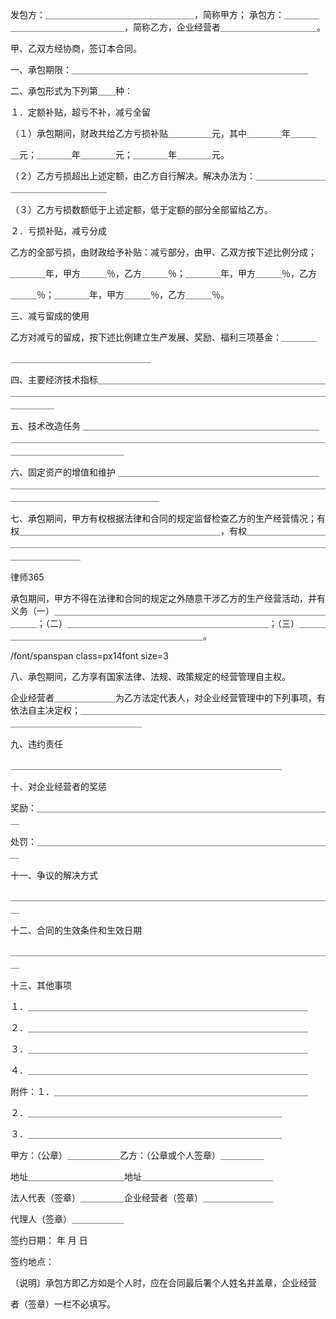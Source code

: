 
 发包方：＿＿＿＿＿＿＿＿＿＿＿＿＿＿＿＿＿，简称甲方； 
 承包方：＿＿＿＿＿＿＿＿＿＿＿＿＿＿＿＿＿，简称乙方，企业经营者＿＿＿＿＿＿＿＿＿＿＿。 
 
 甲、乙双方经协商，签订本合同。 
 
 一、承包期限：＿＿＿＿＿＿＿＿＿＿＿＿＿＿＿＿＿＿＿＿＿＿＿＿＿＿＿ 
 
 二、承包形式为下列第＿＿种： 
 
 １．定额补贴，超亏不补，减亏全留 
 
 （１）承包期间，财政共给乙方亏损补贴＿＿＿＿＿元，其中＿＿＿＿年＿＿＿
 
 ＿元；＿＿＿＿年＿＿＿＿元；＿＿＿＿年＿＿＿＿元。 
 
 （２）乙方亏损超出上述定额，由乙方自行解决。解决办法为：＿＿＿＿＿＿＿＿＿＿＿＿＿＿＿＿＿＿＿ 
 
 （３）乙方亏损数额低于上述定额，低于定额的部分全部留给乙方。 
 
 ２．亏损补贴，减亏分成 
 
 乙方的全部亏损，由财政给予补贴：减亏部分，由甲、乙双方按下述比例分成；
 
 ＿＿＿＿年，甲方＿＿＿％，乙方＿＿＿％；＿＿＿＿年，甲方＿＿＿％，乙方
 
 ＿＿＿％；＿＿＿＿年，甲方＿＿＿％，乙方＿＿＿％。 
 
 三、减亏留成的使用 
 
 乙方对减亏的留成，按下述比例建立生产发展、奖励、福利三项基金：＿＿＿＿
 
 ＿＿＿＿＿＿＿＿＿＿＿＿＿＿＿＿ 
 
 四、主要经济技术指标＿＿＿＿＿＿＿＿＿＿＿＿＿＿＿＿＿＿＿＿＿＿＿＿＿＿＿＿＿＿＿＿＿＿＿＿＿＿＿＿＿＿＿＿＿＿＿＿＿＿＿＿＿＿＿＿＿＿＿＿＿＿＿＿＿＿＿ 
 
 五、技术改造任务 
 ＿＿＿＿＿＿＿＿＿＿＿＿＿＿＿＿＿＿＿＿＿＿＿＿＿＿＿＿＿＿＿＿＿＿＿＿＿＿＿＿＿＿＿＿＿＿＿＿＿＿＿＿＿＿＿＿＿＿＿＿＿＿＿＿＿＿＿＿＿＿＿＿＿＿＿＿ 
 
 六、固定资产的增值和维护 
 ＿＿＿＿＿＿＿＿＿＿＿＿＿＿＿＿＿＿＿＿＿＿＿＿＿＿＿＿＿＿＿＿＿＿＿＿＿＿＿＿＿＿＿＿＿＿＿＿＿＿＿＿＿＿＿＿＿＿＿＿＿＿＿＿＿＿＿＿＿＿＿＿＿＿＿＿ 
 
 七、承包期间，甲方有权根据法律和合同的规定监督检查乙方的生产经营情况；有权＿＿＿＿＿＿＿＿＿＿＿＿＿＿＿＿＿＿＿＿＿＿＿，有权＿＿＿＿＿＿＿＿＿＿＿＿＿＿＿＿＿＿＿＿＿＿＿＿＿＿＿＿＿＿＿＿＿＿＿＿＿＿＿＿＿＿＿＿＿＿＿＿＿＿＿＿＿ 




 
律师365






 承包期间，甲方不得在法律和合同的规定之外随意干涉乙方的生产经营活动，并有义务（一）＿＿＿＿＿＿＿＿＿＿＿＿＿＿＿＿＿＿＿＿＿＿＿＿＿＿＿＿＿＿＿＿＿＿；（二）＿＿＿＿＿＿＿＿＿＿＿＿＿＿＿＿＿＿＿＿＿＿＿；（三）＿＿＿＿＿＿＿＿＿＿＿＿＿＿＿＿＿＿＿＿＿＿＿＿＿。 

 /font/spanspan class=px14font size=3

 八、承包期间，乙方享有国家法律、法规、政策规定的经营管理自主权。 

 企业经营者＿＿＿＿＿＿＿为乙方法定代表人，对企业经营管理中的下列事项，有依法自主决定权；＿＿＿＿＿＿＿＿＿＿＿＿＿＿＿＿＿＿＿＿＿＿＿＿＿＿＿＿＿＿＿＿＿＿＿＿＿＿＿＿＿＿＿ 

 

 九、违约责任 

 ＿＿＿＿＿＿＿＿＿＿＿＿＿＿＿＿＿＿＿＿＿＿＿＿＿＿＿＿＿＿＿

 

 十、对企业经营者的奖惩 

 奖励：＿＿＿＿＿＿＿＿＿＿＿＿＿＿＿＿＿＿＿＿＿＿＿＿＿＿＿＿＿＿＿＿＿＿ 

 处罚：＿＿＿＿＿＿＿＿＿＿＿＿＿＿＿＿＿＿＿＿＿＿＿＿＿＿＿＿＿＿＿＿＿＿

 

 十一、争议的解决方式 

 ＿＿＿＿＿＿＿＿＿＿＿＿＿＿＿＿＿＿＿＿＿＿＿＿＿＿＿＿＿＿＿＿＿＿＿＿＿ 

 

 

 十二、合同的生效条件和生效日期 

 ＿＿＿＿＿＿＿＿＿＿＿＿＿＿＿＿＿＿＿＿＿＿＿＿＿＿＿＿＿＿＿＿＿＿＿＿＿

 

 十三、其他事项 

 １．＿＿＿＿＿＿＿＿＿＿＿＿＿＿＿＿＿＿＿＿＿＿＿＿＿＿＿＿＿＿＿＿ 

 ２．＿＿＿＿＿＿＿＿＿＿＿＿＿＿＿＿＿＿＿＿＿＿＿＿＿＿＿＿＿＿＿＿ 

 ３．＿＿＿＿＿＿＿＿＿＿＿＿＿＿＿＿＿＿＿＿＿＿＿＿＿＿＿＿＿＿＿＿ 

 ４．＿＿＿＿＿＿＿＿＿＿＿＿＿＿＿＿＿＿＿＿＿＿＿＿＿＿＿＿＿＿＿＿

 

 附件：１．＿＿＿＿＿＿＿＿＿＿＿＿＿＿＿＿＿＿＿＿＿＿＿＿＿＿＿＿＿ 

 ２．＿＿＿＿＿＿＿＿＿＿＿＿＿＿＿＿＿＿＿＿＿＿＿＿＿＿＿＿＿ 

 ３．＿＿＿＿＿＿＿＿＿＿＿＿＿＿＿＿＿＿＿＿＿＿＿＿＿＿＿＿＿ 

 甲方：（公章）＿＿＿＿＿＿乙方：（公章或个人签章）＿＿＿＿＿ 

 地址＿＿＿＿＿＿＿＿＿＿＿地址＿＿＿＿＿＿＿＿＿＿＿＿＿＿＿ 

 法人代表（签章）＿＿＿＿＿企业经营者（签章）＿＿＿＿＿＿＿＿ 

 代理人（签章）＿＿＿＿＿＿ 

 签约日期：                年      月     日 

 签约地点： 

 〔说明〕承包方即乙方如是个人时，应在合同最后署个人姓名并盖章，企业经营

 

 者（签章）一栏不必填写。 


 

 
 
 
 
 
  


  
 

  


  


  
 
 
 
 

